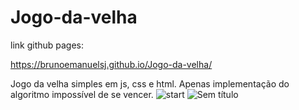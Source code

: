 # Jogo-da-velha



link github pages:

https://brunoemanuelsj.github.io/Jogo-da-velha/


Jogo da velha simples em js, css e html.  Apenas implementação do algoritmo impossível de se vencer.
![start](https://user-images.githubusercontent.com/38478766/75384268-91b6e580-58bc-11ea-803e-d1897e35020f.jpg) ![Sem título](https://user-images.githubusercontent.com/38478766/75782902-5f830900-5d3e-11ea-8d7e-c7b4a3c8c3a6.png)
